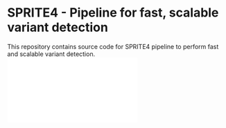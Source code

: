 # SPRITE4 - Pipeline for fast, scalable variant detection

This repository contains source code for SPRITE4 pipeline to perform fast and scalable variant detection. 
![workflow](workflow_copy-crop.pdf)
